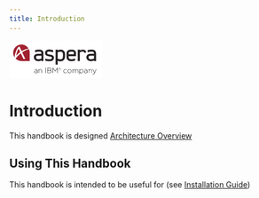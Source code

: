 ```yaml
---
title: Introduction
---
```

![](img/aspera.png)

# Introduction

This handbook is designed [Architecture Overview](doc/Architecture.md) 

## Using This Handbook

This handbook is intended to be useful for  (see [Installation Guide](doc/Installation_Guide.md))
